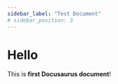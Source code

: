 ```yaml
---
sidebar_label: "Test Document"
# sidebar_position: 3
---
```


# Hello

This is **first Docusaurus document**!
